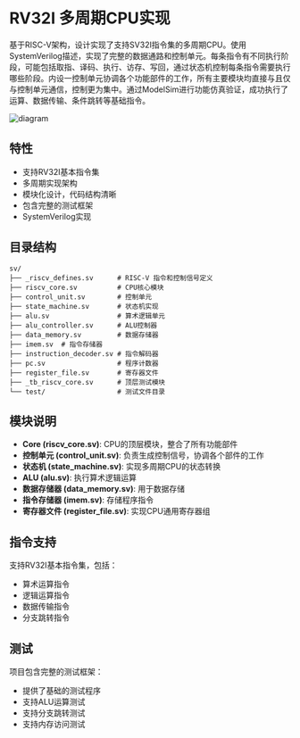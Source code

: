 # RV32I 多周期CPU实现

基于RISC-V架构，设计实现了支持SV32I指令集的多周期CPU。使用SystemVerilog描述，实现了完整的数据通路和控制单元。每条指令有不同执行阶段，可能包括取指、译码、执行、访存、写回，通过状态机控制每条指令需要执行哪些阶段。内设一控制单元协调各个功能部件的工作，所有主要模块均直接与且仅与控制单元通信，控制更为集中。通过ModelSim进行功能仿真验证，成功执行了运算、数据传输、条件跳转等基础指令。

![diagram](https://github.com/user-attachments/assets/fc700223-306e-4b5f-8352-03abe10515fd)

## 特性

- 支持RV32I基本指令集
- 多周期实现架构
- 模块化设计，代码结构清晰
- 包含完整的测试框架
- SystemVerilog实现

## 目录结构

```
sv/
├── _riscv_defines.sv      # RISC-V 指令和控制信号定义
├── riscv_core.sv          # CPU核心模块
├── control_unit.sv        # 控制单元
├── state_machine.sv       # 状态机实现
├── alu.sv                 # 算术逻辑单元
├── alu_controller.sv      # ALU控制器
├── data_memory.sv         # 数据存储器
├── imem.sv  # 指令存储器
├── instruction_decoder.sv # 指令解码器
├── pc.sv                  # 程序计数器
├── register_file.sv       # 寄存器文件
├── _tb_riscv_core.sv      # 顶层测试模块
└── test/                  # 测试文件目录
```

## 模块说明

- **Core (riscv_core.sv)**: CPU的顶层模块，整合了所有功能部件
- **控制单元 (control_unit.sv)**: 负责生成控制信号，协调各个部件的工作
- **状态机 (state_machine.sv)**: 实现多周期CPU的状态转换
- **ALU (alu.sv)**: 执行算术逻辑运算
- **数据存储器 (data_memory.sv)**: 用于数据存储
- **指令存储器 (imem.sv)**: 存储程序指令
- **寄存器文件 (register_file.sv)**: 实现CPU通用寄存器组

## 指令支持

支持RV32I基本指令集，包括：
- 算术运算指令
- 逻辑运算指令
- 数据传输指令
- 分支跳转指令

## 测试

项目包含完整的测试框架：
- 提供了基础的测试程序
- 支持ALU运算测试
- 支持分支跳转测试
- 支持内存访问测试
